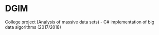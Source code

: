 # DGIM
College project (Analysis of massive data sets) - C# implementation of big data algorithms (2017/2018)
